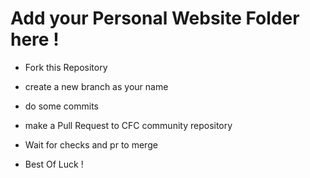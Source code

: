 # Add your Personal Website Folder here !

- Fork this Repository
- create a new branch as your name 
- do some commits 
- make a Pull Request to CFC community repository
- Wait for checks and pr to merge

- Best Of Luck !

